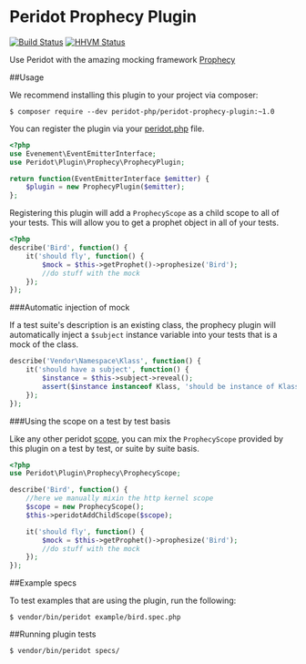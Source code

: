 Peridot Prophecy Plugin
=======================

[![Build Status](https://travis-ci.org/peridot-php/peridot-prophecy-plugin.png)](https://travis-ci.org/peridot-php/peridot-prophecy-plugin) [![HHVM Status](http://hhvm.h4cc.de/badge/peridot-php/peridot-prophecy-plugin.svg)](http://hhvm.h4cc.de/package/peridot-php/peridot-prophecy-plugin)

Use Peridot with the amazing mocking framework [Prophecy](https://github.com/phpspec/prophecy)

##Usage

We recommend installing this plugin to your project via composer:

```
$ composer require --dev peridot-php/peridot-prophecy-plugin:~1.0
```

You can register the plugin via your [peridot.php](http://peridot-php.github.io/#plugins) file.

```php
<?php
use Evenement\EventEmitterInterface;
use Peridot\Plugin\Prophecy\ProphecyPlugin;

return function(EventEmitterInterface $emitter) {
    $plugin = new ProphecyPlugin($emitter);
};
```

Registering this plugin will add a `ProphecyScope` as a child scope to all of your tests. This will allow you
to get a prophet object in all of your tests.

```php
<?php
describe('Bird', function() {
    it('should fly', function() {
        $mock = $this->getProphet()->prophesize('Bird');
        //do stuff with the mock
    });
});
```

###Automatic injection of mock

If a test suite's description is an existing class, the prophecy plugin will automatically inject a `$subject` instance
variable into your tests that is a mock of the class.

```php
describe('Vendor\Namespace\Klass', function() {
    it('should have a subject', function() {
        $instance = $this->subject->reveal();
        assert($instance instanceof Klass, 'should be instance of Klass');
    });
});
```

###Using the scope on a test by test basis

Like any other peridot [scope](http://peridot-php.github.io/#scopes), you can mix the `ProphecyScope` provided by this plugin
on a test by test, or suite by suite basis.

```php
<?php
use Peridot\Plugin\Prophecy\ProphecyScope;

describe('Bird', function() {
    //here we manually mixin the http kernel scope
    $scope = new ProphecyScope();
    $this->peridotAddChildScope($scope);

    it('should fly', function() {
        $mock = $this->getProphet()->prophesize('Bird');
        //do stuff with the mock
    });
});
```

##Example specs

To test examples that are using the plugin, run the following:

```
$ vendor/bin/peridot example/bird.spec.php
```

##Running plugin tests

```
$ vendor/bin/peridot specs/
```
